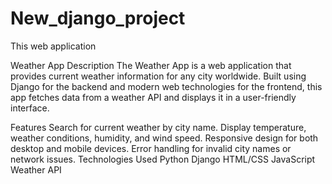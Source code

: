 # New_django_project
This web application 


Weather App
Description
The Weather App is a web application that provides current weather information for any city worldwide. Built using Django for the backend and modern web technologies for the frontend, this app fetches data from a weather API and displays it in a user-friendly interface.

Features
Search for current weather by city name.
Display temperature, weather conditions, humidity, and wind speed.
Responsive design for both desktop and mobile devices.
Error handling for invalid city names or network issues.
Technologies Used
Python
Django
HTML/CSS
JavaScript
Weather API
